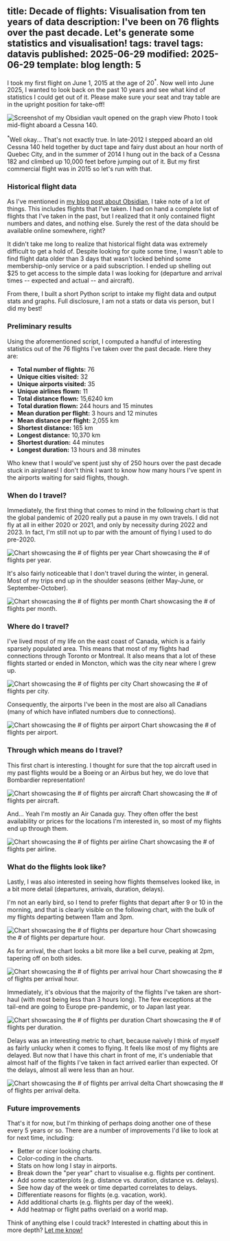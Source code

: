 title: Decade of flights: Visualisation from ten years of data
description: I've been on 76 flights over the past decade. Let's generate some statistics and visualisation!
tags: travel
tags: datavis
published: 2025-06-29
modified: 2025-06-29
template: blog
length: 5
---

<!-- TODO: Review meta tags -->
<!-- TODO: Check spelling + UK -->
<!-- TODO: Publish -->
<!-- TODO: Post on socials (Bluesky, LinkedIn) -->

I took my first flight on June 1, 2015 at the age of 20<sup>*</sup>. Now well into June 2025, I wanted to look back on the past 10 years and see what kind of statistics I could get out of it. Please make sure your seat and tray table are in the upright position for take-off!

![Screenshot of my Obsidian vault opened on the graph view](/static/images/decade-of-flights/cessna-140.jpg)
<span class="img-caption">Photo I took mid-flight aboard a Cessna 140.</span>

<span class="text-small"><sup>*</sup>Well okay... That's not exactly true. In late-2012 I stepped aboard an old Cessna 140 held together by duct tape and fairy dust about an hour north of Quebec City, and in the summer of 2014 I hung out in the back of a Cessna 182 and climbed up 10,000 feet before jumping out of it. But my first commercial flight was in 2015 so let's run with that.</span>

### Historical flight data

As I've mentioned in [my blog post about Obsidian](/obsidian), I take note of a lot of things. This includes flights that I've taken. I had on hand a complete list of flights that I've taken in the past, but I realized that it only contained flight numbers and dates, and nothing else. Surely the rest of the data should be available online somewhere, right?

It didn't take me long to realize that historical flight data was extremely difficult to get a hold of. Despite looking for quite some time, I wasn't able to find flight data older than 3 days that wasn't locked behind some membership-only service or a paid subscription. I ended up shelling out $25 to get access to the simple data I was looking for (departure and arrival times -- expected and actual -- and aircraft).

From there, I built a short Python script to intake my flight data and output stats and graphs. Full disclosure, I am not a stats or data vis person, but I did my best!

### Preliminary results

Using the aforementioned script, I computed a handful of interesting statistics out of the 76 flights I've taken over the past decade. Here they are:

- **Total number of flights:** 76
- **Unique cities visited:** 32
- **Unique airports visited:** 35
- **Unique airlines flown:** 11
- **Total distance flown:** 15,6240 km
- **Total duration flown:** 244 hours and 15 minutes
- **Mean duration per flight:** 3 hours and 12 minutes
- **Mean distance per flight:** 2,055 km
- **Shortest distance:** 165 km
- **Longest distance:** 10,370 km
- **Shortest duration:** 44 minutes
- **Longest duration:** 13 hours and 38 minutes

Who knew that I would've spent just shy of 250 hours over the past decade stuck in airplanes! I don't think I want to know how many hours I've spent in the airports waiting for said flights, though.

### When do I travel?

Immediately, the first thing that comes to mind in the following chart is that the global pandemic of 2020 really put a pause in my own travels. I did not fly at all in either 2020 or 2021, and only by necessity during 2022 and 2023. In fact, I'm still not up to par with the amount of flying I used to do pre-2020.

![Chart showcasing the # of flights per year](/static/images/decade-of-flights/flights_per_year.png)
<span class="img-caption">Chart showcasing the # of flights per year.</span>

It's also fairly noticeable that I don't travel during the winter, in general. Most of my trips end up in the shoulder seasons (either May-June, or September-October).

![Chart showcasing the # of flights per month](/static/images/decade-of-flights/flights_per_month.png)
<span class="img-caption">Chart showcasing the # of flights per month.</span>

### Where do I travel?

I've lived most of my life on the east coast of Canada, which is a fairly sparsely populated area. This means that most of my flights had connections through Toronto or Montreal. It also means that a lot of these flights started or ended in Moncton, which was the city near where I grew up.

![Chart showcasing the # of flights per city](/static/images/decade-of-flights/flights_per_city.png)
<span class="img-caption">Chart showcasing the # of flights per city.</span>

Consequently, the airports I've been in the most are also all Canadians (many of which have inflated numbers due to connections).

![Chart showcasing the # of flights per airport](/static/images/decade-of-flights/flights_per_airport.png)
<span class="img-caption">Chart showcasing the # of flights per airport.</span>

### Through which means do I travel?

This first chart is interesting. I thought for sure that the top aircraft used in my past flights would be a Boeing or an Airbus but hey, we do love that Bombardier representation!

![Chart showcasing the # of flights per aircraft](/static/images/decade-of-flights/flights_per_aircraft.png)
<span class="img-caption">Chart showcasing the # of flights per aircraft.</span>

And... Yeah I'm mostly an Air Canada guy. They often offer the best availability or prices for the locations I'm interested in, so most of my flights end up through them.

![Chart showcasing the # of flights per airline](/static/images/decade-of-flights/flights_per_airline.png)
<span class="img-caption">Chart showcasing the # of flights per airline.</span>

### What do the flights look like?

Lastly, I was also interested in seeing how flights themselves looked like, in a bit more detail (departures, arrivals, duration, delays).

I'm not an early bird, so I tend to prefer flights that depart after 9 or 10 in the morning, and that is clearly visible on the following chart, with the bulk of my flights departing between 11am and 3pm.

![Chart showcasing the # of flights per departure hour](/static/images/decade-of-flights/flights_per_departure_hour.png)
<span class="img-caption">Chart showcasing the # of flights per departure hour.</span>

As for arrival, the chart looks a bit more like a bell curve, peaking at 2pm, tapering off on both sides.

![Chart showcasing the # of flights per arrival hour](/static/images/decade-of-flights/flights_per_arrival_hour.png)
<span class="img-caption">Chart showcasing the # of flights per arrival hour.</span>

Immediately, it's obvious that the majority of the flights I've taken are short-haul (with most being less than 3 hours long). The few exceptions at the tail-end are going to Europe pre-pandemic, or to Japan last year.

![Chart showcasing the # of flights per duration](/static/images/decade-of-flights/flights_per_duration.png)
<span class="img-caption">Chart showcasing the # of flights per duration.</span>

Delays was an interesting metric to chart, because naively I think of myself as fairly unlucky when it comes to flying. It feels like most of my flights are delayed. But now that I have this chart in front of me, it's undeniable that almost half of the flights I've taken in fact arrived earlier than expected. Of the delays, almost all were less than an hour.

![Chart showcasing the # of flights per arrival delta](/static/images/decade-of-flights/flights_per_arrival_delta_30m.png)
<span class="img-caption">Chart showcasing the # of flights per arrival delta.</span>

### Future improvements

That's it for now, but I'm thinking of perhaps doing another one of these every 5 years or so. There are a number of improvements I'd like to look at for next time, including:

- Better or nicer looking charts.
- Color-coding in the charts.
- Stats on how long I stay in airports.
- Break down the "per year" chart to visualise e.g. flights per continent.
- Add some scatterplots (e.g. distance vs. duration, distance vs. delays).
- See how day of the week or time departed correlates to delays.
- Differentiate reasons for flights (e.g. vacation, work).
- Add additional charts (e.g. flights per day of the week).
- Add heatmap or flight paths overlaid on a world map.


Think of anything else I could track? Interested in chatting about this in more depth? [Let me know!](/contact)
